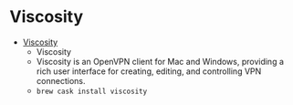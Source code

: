 # Viscosity
- [Viscosity](https://www.sparklabs.com/viscosity/)
  -  Viscosity
  - Viscosity is an OpenVPN client for Mac and Windows, providing a rich user interface for creating, editing, and controlling VPN connections.
  - `brew cask install viscosity`
